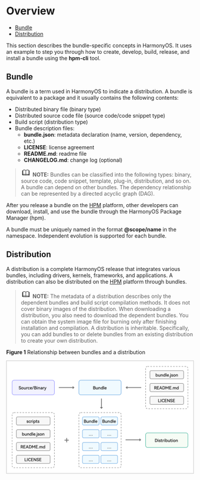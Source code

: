 # Overview<a name="EN-US_TOPIC_0000001051452100"></a>

-   [Bundle](#section196713235514)
-   [Distribution](#section155387501033)

This section describes the bundle-specific concepts in HarmonyOS. It uses an example to step you through how to create, develop, build, release, and install a bundle using the  **hpm-cli**  tool.

## Bundle<a name="section196713235514"></a>

A bundle is a term used in HarmonyOS to indicate a distribution. A bundle is equivalent to a package and it usually contains the following contents:

-   Distributed binary file \(binary type\)
-   Distributed source code file \(source code/code snippet type\)
-   Build script \(distribution type\)
-   Bundle description files:
    -   **bundle.json**: metadata declaration \(name, version, dependency, etc.\)
    -   **LICENSE**: license agreement
    -   **README.md**: readme file
    -   **CHANGELOG.md**: change log \(optional\)


>![](../public_sys-resources/icon-note.gif) **NOTE:** 
>Bundles can be classified into the following types: binary, source code, code snippet, template, plug-in, distribution, and so on. A bundle can depend on other bundles. The dependency relationship can be represented by a directed acyclic graph \(DAG\).

After you release a bundle on the  [HPM](https://hpm.harmonyos.com/#/en/home)  platform, other developers can download, install, and use the bundle through the HarmonyOS Package Manager \(hpm\).

A bundle must be uniquely named in the format  **@scope/name**  in the namespace. Independent evolution is supported for each bundle.

## Distribution<a name="section155387501033"></a>

A distribution is a complete HarmonyOS release that integrates various bundles, including drivers, kernels, frameworks, and applications. A distribution can also be distributed on the  [HPM](https://hpm.harmonyos.com/#/en/home)  platform through bundles.

>![](../public_sys-resources/icon-note.gif) **NOTE:** 
>The metadata of a distribution describes only the dependent bundles and build script compilation methods. It does not cover binary images of the distribution. When downloading a distribution, you also need to download the dependent bundles. You can obtain the system image file for burning only after finishing installation and compilation.
>A distribution is inheritable. Specifically, you can add bundles to or delete bundles from an existing distribution to create your own distribution.

**Figure  1**  Relationship between bundles and a distribution<a name="fig85033524124"></a>  


![](figure/组件和发行版的构成-英文.png)

